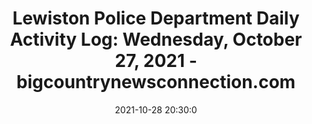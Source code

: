 ---
"title": "Lewiston Police Department Daily Activity Log: Wednesday, October 27, 2021 - bigcountrynewsconnection.com"
"date": "2021-10-28 20:30:0"
"feed_name": "GOOGLENEWSCONSTRUCTION"
"feed_website": "https://news.google.com/search?q=construction%2Bincident&hl=en-US&gl=US&ceid=US:en"
"feed_rss": "https://news.google.com/rss/search?q=construction%2Bincident&hl=en-US&gl=US&ceid=US:en"
"link": "https://www.bigcountrynewsconnection.com/police_logs/lewiston-police-department-daily-activity-log-wednesday-october-27-2021/article_3fea41a6-381d-11ec-a884-ef6ddecd7d1c.html"
"source": "{'href': 'https://www.bigcountrynewsconnection.com', 'title': 'bigcountrynewsconnection.com'}"
"file": "_posts/2021-1-1-764b2acdcc33d559d54cf189925ebbdf3ed9f106.md"
"accident": "0"
"drilling": "0"
"dead": "0"
"injured": "0"
"arrested": "0"
"place": "unknown place"
"where": "unknown site"
"causes": "unknown"
"place_uri": "unknown place"
---